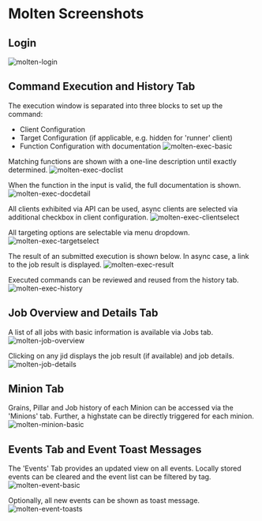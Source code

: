 # Molten Screenshots

## Login
![molten-login](/screenshots/molten-login.png?raw=true "molten-login")

## Command Execution and History Tab

The execution window is separated into three blocks to set up the command:
- Client Configuration
- Target Configuration (if applicable, e.g. hidden for 'runner' client)
- Function Configuration with documentation
![molten-exec-basic](/screenshots/molten-exec-basic.png?raw=true "molten-exec-basic")

Matching functions are shown with a one-line description until exactly determined.
![molten-exec-doclist](/screenshots/molten-exec-doclist.png?raw=true "molten-exec-doclist") 

When the function in the input is valid, the full documentation is shown.
![molten-exec-docdetail](/screenshots/molten-exec-docdetail.png?raw=true "molten-exec-docdetail") 

All clients exhibited via API can be used, async clients are selected via additional checkbox in client configuration.
![molten-exec-clientselect](/screenshots/molten-exec-clientselect.png?raw=true "molten-exec-clientselect")

All targeting options are selectable via menu dropdown.
![molten-exec-targetselect](/screenshots/molten-exec-targetselect.png?raw=true "molten-exec-targetselect")

The result of an submitted execution is shown below. In async case, a link to the job result is displayed.
![molten-exec-result](/screenshots/molten-exec-result.png?raw=true "molten-exec-result")

Executed commands can be reviewed and reused from the history tab.
![molten-exec-history](/screenshots/molten-exec-history.png?raw=true "molten-exec-history")

## Job Overview and Details Tab
A list of all jobs with basic information is available via Jobs tab.
![molten-job-overview](/screenshots/molten-job-overview.png?raw=true "molten-job-overview")

Clicking on any jid displays the job result (if available) and job details.
![molten-job-details](/screenshots/molten-job-details.png?raw=true "molten-job-details") 

## Minion Tab
Grains, Pillar and Job history of each Minion can be accessed via the 'Minions' tab. Further, a highstate can be directly triggered for each minion.
![molten-minion-basic](/screenshots/molten-minion-basic.png?raw=true "molten-minion-basic")

## Events Tab and Event Toast Messages
The 'Events' Tab provides an updated view on all events. Locally stored events can be cleared and the event list can be filtered by tag.
![molten-event-basic](/screenshots/molten-event-basic.png?raw=true "molten-event-basic")

Optionally, all new events can be shown as toast message.
![molten-event-toasts](/screenshots/molten-event-toasts.png?raw=true "molten-event-toasts") 
